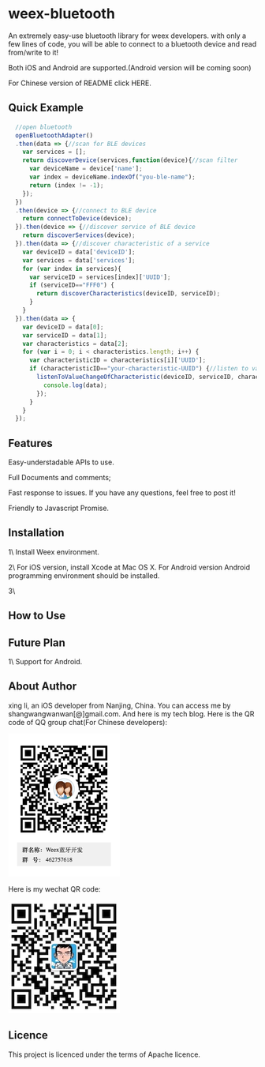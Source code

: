# weex-bluetooth
An extremely easy-use bluetooth library for weex developers. with only a few lines of code, you will be able to connect to a bluetooth device and read from/write to it!

Both iOS and Android are supported.(Android version will be coming soon)

For Chinese version of README click HERE.

## Quick Example
``` javascript
  //open bluetooth
  openBluetoothAdapter()
  .then(data => {//scan for BLE devices
    var services = [];
    return discoverDevice(services,function(device){//scan filter
      var deviceName = device['name'];
      var index = deviceName.indexOf("you-ble-name");
      return (index != -1);
    });
  })
  .then(device => {//connect to BLE device
    return connectToDevice(device);
  }).then(device => {//discover service of BLE device
    return discoverServices(device);
  }).then(data => {//discover characteristic of a service
    var deviceID = data['deviceID'];
    var services = data['services'];
    for (var index in services){
      var serviceID = services[index]['UUID'];
      if (serviceID=="FFF0") {
        return discoverCharacteristics(deviceID, serviceID);
      }
    }
  }).then(data => {
    var deviceID = data[0];
    var serviceID = data[1];
    var characteristics = data[2];
    for (var i = 0; i < characteristics.length; i++) {
      var characteristicID = characteristics[i]['UUID'];
      if (characteristicID=="your-characteristic-UUID") {//listen to value change of characteristic
        listenToValueChangeOfCharacteristic(deviceID, serviceID, characteristicID,function(data){
          console.log(data);
        });
      }
    }
  });
```

## Features
Easy-understadable APIs to use.

Full Documents and comments;

Fast response to issues. If you have any questions, feel free to post it!

Friendly to Javascript Promise.

## Installation
1\ Install Weex environment.

2\ For iOS version, install Xcode at Mac OS X. For Android version Android programming environment should be installed.

3\

## How to Use

## Future Plan
1\ Support for Android.

## About Author
xing li, an iOS developer from Nanjing, China. You can access me by shangwangwanwan[@]gmail.com. And here is my tech blog.
Here is the QR code of QQ group chat(For Chinese developers):

![](qqgroup_qrcode.png)

Here is my wechat QR code:

![](wechat_qrcode.jpg)

## Licence
This project is licenced under the terms of Apache licence.
